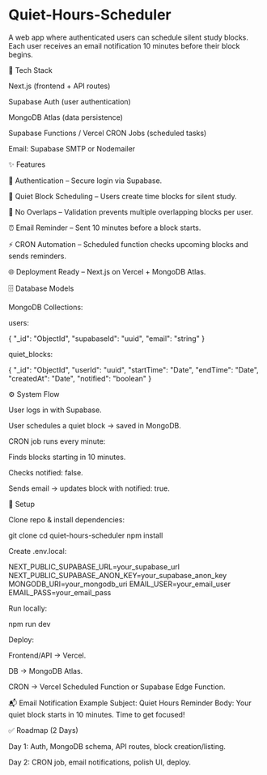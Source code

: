 # Quiet-Hours-Scheduler
A web app where authenticated users can schedule silent study blocks. Each user receives an email notification 10 minutes before their block begins.

🚀 Tech Stack

Next.js (frontend + API routes)

Supabase Auth (user authentication)

MongoDB Atlas (data persistence)

Supabase Functions / Vercel CRON Jobs (scheduled tasks)

Email: Supabase SMTP or Nodemailer

✨ Features

🔑 Authentication – Secure login via Supabase.

📅 Quiet Block Scheduling – Users create time blocks for silent study.

🚫 No Overlaps – Validation prevents multiple overlapping blocks per user.

⏰ Email Reminder – Sent 10 minutes before a block starts.

⚡ CRON Automation – Scheduled function checks upcoming blocks and sends reminders.

🌐 Deployment Ready – Next.js on Vercel + MongoDB Atlas.

🗄️ Database Models

MongoDB Collections:

users:

{
  "_id": "ObjectId",
  "supabaseId": "uuid",
  "email": "string"
}


quiet_blocks:

{
  "_id": "ObjectId",
  "userId": "uuid",
  "startTime": "Date",
  "endTime": "Date",
  "createdAt": "Date",
  "notified": "boolean"
}

⚙️ System Flow

User logs in with Supabase.

User schedules a quiet block → saved in MongoDB.

CRON job runs every minute:

Finds blocks starting in 10 minutes.

Checks notified: false.

Sends email → updates block with notified: true.

🔧 Setup

Clone repo & install dependencies:

git clone <repo-url>
cd quiet-hours-scheduler
npm install


Create .env.local:

NEXT_PUBLIC_SUPABASE_URL=your_supabase_url
NEXT_PUBLIC_SUPABASE_ANON_KEY=your_supabase_anon_key
MONGODB_URI=your_mongodb_uri
EMAIL_USER=your_email_user
EMAIL_PASS=your_email_pass


Run locally:

npm run dev


Deploy:

Frontend/API → Vercel.

DB → MongoDB Atlas.

CRON → Vercel Scheduled Function or Supabase Edge Function.

📬 Email Notification Example
Subject: Quiet Hours Reminder
Body: Your quiet block starts in 10 minutes. Time to get focused!

✅ Roadmap (2 Days)

Day 1: Auth, MongoDB schema, API routes, block creation/listing.

Day 2: CRON job, email notifications, polish UI, deploy.
